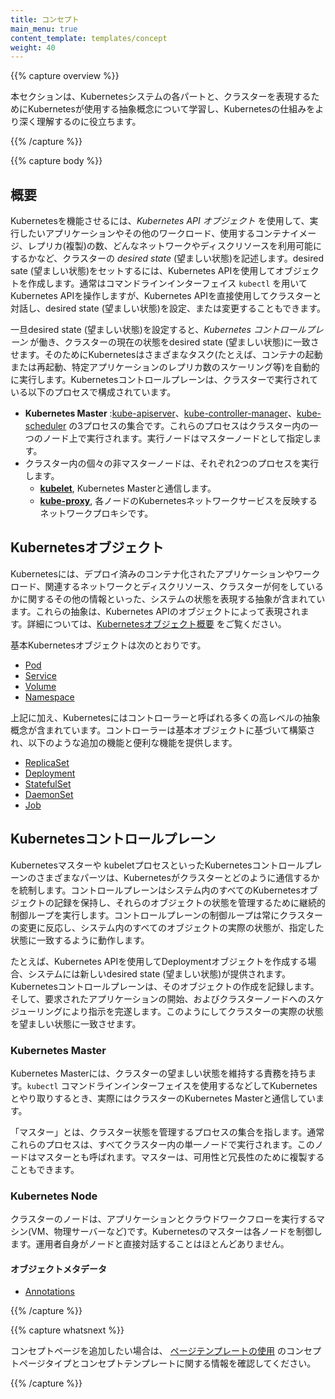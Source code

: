 ```yaml
---
title: コンセプト
main_menu: true
content_template: templates/concept
weight: 40
---
```


{{% capture overview %}}

本セクションは、Kubernetesシステムの各パートと、クラスターを表現するためにKubernetesが使用する抽象概念について学習し、Kubernetesの仕組みをより深く理解するのに役立ちます。

{{% /capture %}}

{{% capture body %}}

## 概要

Kubernetesを機能させるには、*Kubernetes API オブジェクト* を使用して、実行したいアプリケーションやその他のワークロード、使用するコンテナイメージ、レプリカ(複製)の数、どんなネットワークやディスクリソースを利用可能にするかなど、クラスターの *desired state* (望ましい状態)を記述します。desired sate (望ましい状態)をセットするには、Kubernetes APIを使用してオブジェクトを作成します。通常はコマンドラインインターフェイス `kubectl` を用いてKubernetes APIを操作しますが、Kubernetes APIを直接使用してクラスターと対話し、desired state (望ましい状態)を設定、または変更することもできます。

一旦desired state (望ましい状態)を設定すると、*Kubernetes コントロールプレーン* が働き、クラスターの現在の状態をdesired state (望ましい状態)に一致させます。そのためにKubernetesはさまざまなタスク(たとえば、コンテナの起動または再起動、特定アプリケーションのレプリカ数のスケーリング等)を自動的に実行します。Kubernetesコントロールプレーンは、クラスターで実行されている以下のプロセスで構成されています。

* **Kubernetes Master** :[kube-apiserver](/docs/admin/kube-apiserver/)、[kube-controller-manager](/docs/admin/kube-controller-manager/)、[kube-scheduler](/docs/admin/kube-scheduler/) の3プロセスの集合です。これらのプロセスはクラスター内の一つのノード上で実行されます。実行ノードはマスターノードとして指定します。
* クラスター内の個々の非マスターノードは、それぞれ2つのプロセスを実行します。
  * **[kubelet](/docs/admin/kubelet/)**, Kubernetes Masterと通信します。
  * **[kube-proxy](/docs/admin/kube-proxy/)**, 各ノードのKubernetesネットワークサービスを反映するネットワークプロキシです。

## Kubernetesオブジェクト

Kubernetesには、デプロイ済みのコンテナ化されたアプリケーションやワークロード、関連するネットワークとディスクリソース、クラスターが何をしているかに関するその他の情報といった、システムの状態を表現する抽象が含まれています。これらの抽象は、Kubernetes APIのオブジェクトによって表現されます。詳細については、[Kubernetesオブジェクト概要](/docs/concepts/abstractions/overview/) をご覧ください。

基本Kubernetesオブジェクトは次のとおりです。

* [Pod](/docs/concepts/workloads/pods/pod-overview/)
* [Service](/docs/concepts/services-networking/service/)
* [Volume](/docs/concepts/storage/volumes/)
* [Namespace](/docs/concepts/overview/working-with-objects/namespaces/)

上記に加え、Kubernetesにはコントローラーと呼ばれる多くの高レベルの抽象概念が含まれています。コントローラーは基本オブジェクトに基づいて構築され、以下のような追加の機能と便利な機能を提供します。

* [ReplicaSet](/docs/concepts/workloads/controllers/replicaset/)
* [Deployment](/docs/concepts/workloads/controllers/deployment/)
* [StatefulSet](/docs/concepts/workloads/controllers/statefulset/)
* [DaemonSet](/docs/concepts/workloads/controllers/daemonset/)
* [Job](/docs/concepts/workloads/controllers/jobs-run-to-completion/)

## Kubernetesコントロールプレーン

Kubernetesマスターや kubeletプロセスといったKubernetesコントロールプレーンのさまざまなパーツは、Kubernetesがクラスターとどのように通信するかを統制します。コントロールプレーンはシステム内のすべてのKubernetesオブジェクトの記録を保持し、それらのオブジェクトの状態を管理するために継続的制御ループを実行します。コントロールプレーンの制御ループは常にクラスターの変更に反応し、システム内のすべてのオブジェクトの実際の状態が、指定した状態に一致するように動作します。

たとえば、Kubernetes APIを使用してDeploymentオブジェクトを作成する場合、システムには新しいdesired state (望ましい状態)が提供されます。Kubernetesコントロールプレーンは、そのオブジェクトの作成を記録します。そして、要求されたアプリケーションの開始、およびクラスターノードへのスケジューリングにより指示を完遂します。このようにしてクラスターの実際の状態を望ましい状態に一致させます。

### Kubernetes Master

Kubernetes Masterには、クラスターの望ましい状態を維持する責務を持ちます。`kubectl` コマンドラインインターフェイスを使用するなどしてKubernetesとやり取りするとき、実際にはクラスターのKubernetes Masterと通信しています。

「マスター」とは、クラスター状態を管理するプロセスの集合を指します。通常これらのプロセスは、すべてクラスター内の単一ノードで実行されます。このノードはマスターとも呼ばれます。マスターは、可用性と冗長性のために複製することもできます。

### Kubernetes Node

クラスターのノードは、アプリケーションとクラウドワークフローを実行するマシン(VM、物理サーバーなど)です。Kubernetesのマスターは各ノードを制御します。運用者自身がノードと直接対話することはほとんどありません。

#### オブジェクトメタデータ


* [Annotations](/docs/concepts/overview/working-with-objects/annotations/)

{{% /capture %}}

{{% capture whatsnext %}}

コンセプトページを追加したい場合は、
[ページテンプレートの使用](/docs/home/contribute/page-templates/)
のコンセプトページタイプとコンセプトテンプレートに関する情報を確認してください。

{{% /capture %}}
